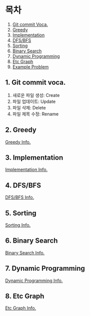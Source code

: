 # 목차

1. [Git commit Voca.](#1-git-commit-voca)
2. [Greedy](#2-greedy)
3. [Implementation](#3-implementation)
4. [DFS/BFS](#4-dfsbfs)
5. [Sorting](#5-sorting)
6. [Binary Search](#6-binary-search)
7. [Dynamic Programming](#7-dynamic-programming)
8. [Etc Graph](#8-etc-graph)
9. [Example Problem](#9-ex-problem)

## 1. Git commit voca. 

1. 새로운 파일 생성: Create<br>
2. 파일 업데이트: Update<br>
3. 파일 삭제: Delete<br>
4. 파일 제목 수정: Rename<br>


## 2. Greedy

[Greedy Info.](./Greedy/README.md)<br>


## 3. Implementation

[Implementation Info.](./Implementation/README.md)<br>


## 4. DFS/BFS

[DFS/BFS Info.](./DFS_BFS/README.md)<br>


## 5. Sorting

[Sorting Info.](./Sorting/README.md)<br>


## 6. Binary Search

[Binary Search Info.](./Binary_Search/README.md)<br>


## 7. Dynamic Programming

[Dynamic Programming Info.](./Dynamic_Programming/README.md)<br>

## 8. Etc Graph
[Etc Graph Info.](./Etc_Graph/README.md)<br>
